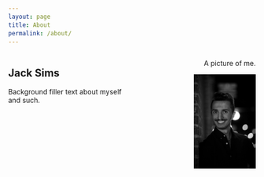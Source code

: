 ```yaml
---
layout: page
title: About
permalink: /about/
---
```

<style>
    img{
        width:50%;
    }
</style>

<div class="container" style="display: flex; width: 100%;">
        <div style="flex: 0 0 50%;">
            <h2>Jack Sims</h2>
            <p>Background filler text about myself and such.</p>
        </div>
        <div align="right" style="flex: 0 0 50%;">
            <p>A picture of me.</p>
            <img src="/assets/images/pfp.JPG" />
        </div>
</div>